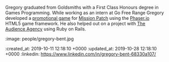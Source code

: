 Gregory graduated from Goldsmiths with a First Class Honours degree in Games Programming. While working as an intern at Go Free Range Gregory developed a [promotional game](https://mission-patch.com/game) for [Mission Patch](https://mission-patch.com) using the [Phaser.io](http://phaser.io/) HTML5 game framework. He also helped out on a project with [The Audience Agency](https://www.theaudienceagency.org/) using Ruby on Rails.

:image: people/gregory-bent.jpg

:created_at: 2019-10-11 12:18:10 +0000
:updated_at: 2019-10-28 12:18:10 +0000
:linkedin: https://www.linkedin.com/in/gregory-bent-68330a107/
